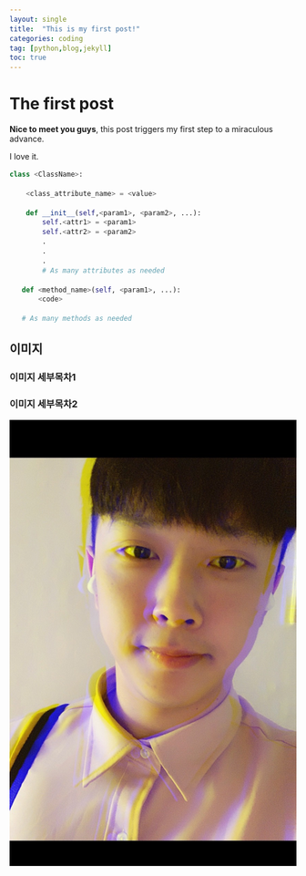 ```yaml
---
layout: single
title:  "This is my first post!"
categories: coding
tag: [python,blog,jekyll]
toc: true
---
```


# The first post

**Nice to meet you guys**, this post triggers my first step to a miraculous advance.

I love it.

```python
class <ClassName>:

    <class_attribute_name> = <value>

    def __init__(self,<param1>, <param2>, ...):
        self.<attr1> = <param1>
        self.<attr2> = <param2>
        .
        .
        .
        # As many attributes as needed
    
   def <method_name>(self, <param1>, ...):
       <code>
       
   # As many methods as needed
```



## 이미지

### 이미지 세부목차1

### 이미지 세부목차2



![KakaoTalk_20220222_231250504](../images/2021-02-22-first/KakaoTalk_20220222_231250504-16461546846461.jpg)
